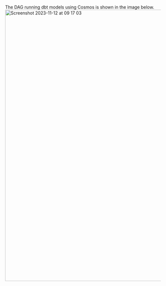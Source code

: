The DAG running dbt models using Cosmos is shown in the image below.
    <img width="879" alt="Screenshot 2023-11-12 at 09 17 03" src="https://github.com/phamthiminhtu/batch-data-pipeline/assets/56192840/be5336be-a986-4d6c-bec1-af7044b883be">
